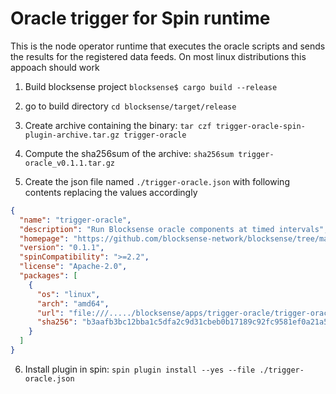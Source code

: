 # Oracle trigger for Spin runtime

This is the node operator runtime that executes the oracle scripts and sends the results
for the registered data feeds. On most linux distributions this appoach should work

1. Build blocksense project
   `blocksense$ cargo build --release`
2. go to build directory
   `cd blocksense/target/release`
3. Create archive containing the binary:
   `tar czf trigger-oracle-spin-plugin-archive.tar.gz trigger-oracle`

4. Compute the sha256sum of the archive:
   `sha256sum trigger-oracle_v0.1.1.tar.gz`

5. Create the json file named `./trigger-oracle.json` with following contents replacing the values accordingly

```json
{
  "name": "trigger-oracle",
  "description": "Run Blocksense oracle components at timed intervals",
  "homepage": "https://github.com/blocksense-network/blocksense/tree/main/apps/trigger-oracle",
  "version": "0.1.1",
  "spinCompatibility": ">=2.2",
  "license": "Apache-2.0",
  "packages": [
    {
      "os": "linux",
      "arch": "amd64",
      "url": "file:///...../blocksense/apps/trigger-oracle/trigger-oracle_v0.1.1.tar.gz",
      "sha256": "b3aafb3bc12bba1c5dfa2c9d31cbeb0b17189c92fc9581ef0a21a561197162cd"
    }
  ]
}
```

6. Install plugin in spin:
   `spin plugin install --yes --file ./trigger-oracle.json`
